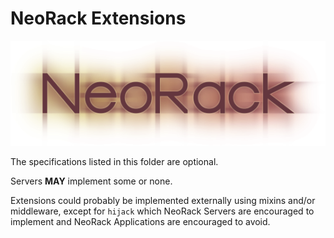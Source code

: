 # NeoRack Extensions
[![NeoRack logo](../resources/neorack_logo.png)](SPEC.md)

The specifications listed in this folder are optional.

Servers **MAY** implement some or none.

Extensions could probably be implemented externally using mixins and/or middleware, except for `hijack` which NeoRack Servers are encouraged to implement and NeoRack Applications are encouraged to avoid.
